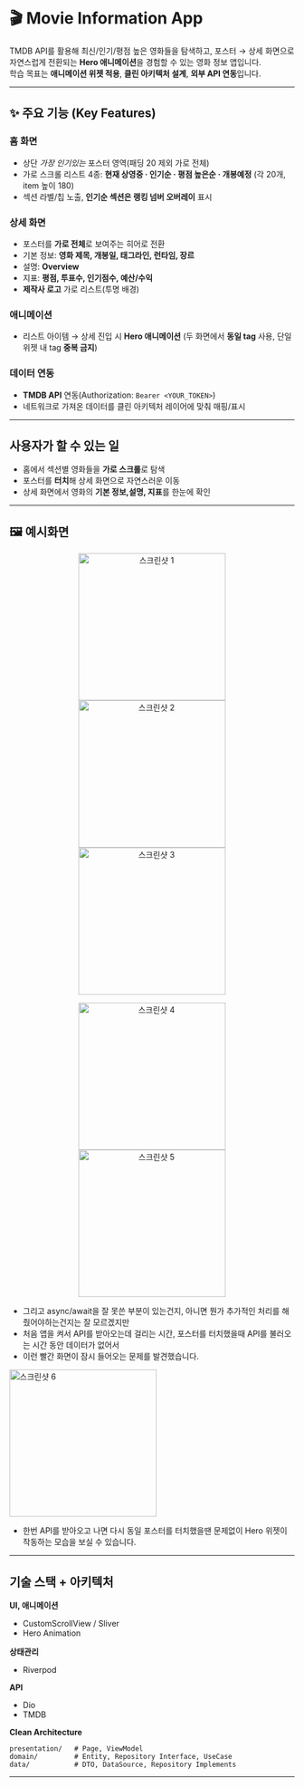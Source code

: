 # 🎬 Movie Information App

TMDB API를 활용해 최신/인기/평점 높은 영화들을 탐색하고, 포스터 → 상세 화면으로 자연스럽게 전환되는 **Hero 애니메이션**을 경험할 수 있는 영화 정보 앱입니다.  
학습 목표는 **애니메이션 위젯 적용**, **클린 아키텍처 설계**, **외부 API 연동**입니다.

---

## ✨ 주요 기능 (Key Features)

### 홈 화면
- 상단 *가장 인기있는* 포스터 영역(패딩 20 제외 가로 전체)
- 가로 스크롤 리스트 4종: **현재 상영중 · 인기순 · 평점 높은순 · 개봉예정** (각 20개, item 높이 180)
- 섹션 라벨/칩 노출, **인기순 섹션은 랭킹 넘버 오버레이** 표시

### 상세 화면
- 포스터를 **가로 전체**로 보여주는 히어로 전환
- 기본 정보: **영화 제목, 개봉일, 태그라인, 런타임, 장르**
- 설명: **Overview**
- 지표: **평점, 투표수, 인기점수, 예산/수익**
- **제작사 로고** 가로 리스트(투명 배경)

### 애니메이션
- 리스트 아이템 → 상세 진입 시 **Hero 애니메이션** (두 화면에서 **동일 tag** 사용, 단일 위젯 내 tag **중복 금지**)

### 데이터 연동
- **TMDB API** 연동(Authorization: `Bearer <YOUR_TOKEN>`)
- 네트워크로 가져온 데이터를 클린 아키텍처 레이어에 맞춰 매핑/표시

---

## 사용자가 할 수 있는 일
- 홈에서 섹션별 영화들을 **가로 스크롤**로 탐색
- 포스터를 **터치**해 상세 화면으로 자연스러운 이동
- 상세 화면에서 영화의 **기본 정보,설명, 지표**를 한눈에 확인

---

## 🖼️ 예시화면

<p align="center">
  <img src="assets/images/1.png" width="260" alt="스크린샷 1" />
  <img src="assets/images/2.png" width="260" alt="스크린샷 2" />
  <img src="assets/images/3.png" width="260" alt="스크린샷 3" />
</p>
<p align="center">
  <img src="assets/images/4.png" width="260" alt="스크린샷 4" />
  <img src="assets/images/5.png" width="260" alt="스크린샷 5" />
</p>

- 그리고 async/await을 잘 못쓴 부분이 있는건지, 아니면 뭔가 추가적인 처리를 해줬어야하는건지는 잘 모르겠지만
- 처음 앱을 켜서 API를 받아오는데 걸리는 시간, 포스터를 터치했을때 API를 불러오는 시간 동안 데이터가 없어서
- 이런 빨간 화면이 잠시 들어오는 문제를 발견했습니다.

<img src="assets/images/6.png" width="260" alt="스크린샷 6" />

- 한번 API를 받아오고 나면 다시 동일 포스터를 터치했을땐 문제없이 Hero 위젯이 작동하는 모습을 보실 수 있습니다.

---

## 기술 스택 + 아키텍처

**UI, 애니메이션**
- CustomScrollView / Sliver
- Hero Animation

**상태관리**
- Riverpod

**API**
- Dio
- TMDB

**Clean Architecture**
```
presentation/   # Page, ViewModel
domain/         # Entity, Repository Interface, UseCase
data/           # DTO, DataSource, Repository Implements
```

---
